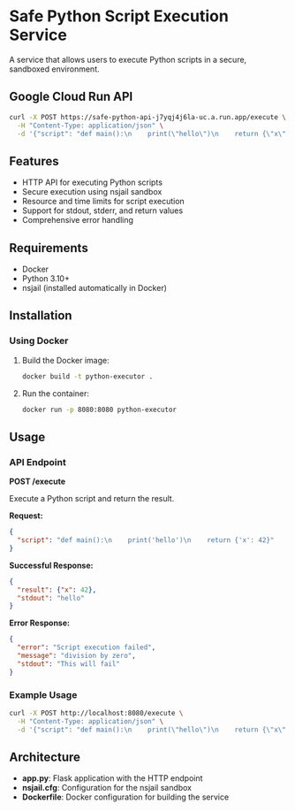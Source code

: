 # Safe Python Script Execution Service

A service that allows users to execute Python scripts in a secure, sandboxed environment.

## Google Cloud Run API

```bash
curl -X POST https://safe-python-api-j7yqj4j6la-uc.a.run.app/execute \
  -H "Content-Type: application/json" \
  -d '{"script": "def main():\n    print(\"hello\")\n    return {\"x\": 42}"}'
```


## Features

- HTTP API for executing Python scripts
- Secure execution using nsjail sandbox
- Resource and time limits for script execution
- Support for stdout, stderr, and return values
- Comprehensive error handling

## Requirements

- Docker
- Python 3.10+
- nsjail (installed automatically in Docker)

## Installation

### Using Docker

1. Build the Docker image:
   ```bash
   docker build -t python-executor .
   ```

2. Run the container:
   ```bash
   docker run -p 8080:8080 python-executor
   ```

## Usage

### API Endpoint

**POST /execute**

Execute a Python script and return the result.

**Request:**
```json
{
  "script": "def main():\n    print('hello')\n    return {'x': 42}"
}
```

**Successful Response:**
```json
{
  "result": {"x": 42},
  "stdout": "hello"
}
```

**Error Response:**
```json
{
  "error": "Script execution failed",
  "message": "division by zero",
  "stdout": "This will fail"
}
```

### Example Usage

```bash
curl -X POST http://localhost:8080/execute \
  -H "Content-Type: application/json" \
  -d '{"script": "def main():\n    print(\"hello\")\n    return {\"x\": 42}"}'
```


## Architecture

- **app.py**: Flask application with the HTTP endpoint
- **nsjail.cfg**: Configuration for the nsjail sandbox
- **Dockerfile**: Docker configuration for building the service

